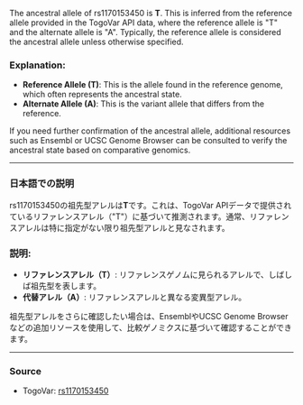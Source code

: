 The ancestral allele of rs1170153450 is **T**. This is inferred from the reference allele provided in the TogoVar API data, where the reference allele is "T" and the alternate allele is "A". Typically, the reference allele is considered the ancestral allele unless otherwise specified.

### Explanation:
- **Reference Allele (T)**: This is the allele found in the reference genome, which often represents the ancestral state.
- **Alternate Allele (A)**: This is the variant allele that differs from the reference.

If you need further confirmation of the ancestral allele, additional resources such as Ensembl or UCSC Genome Browser can be consulted to verify the ancestral state based on comparative genomics.

---

### 日本語での説明
rs1170153450の祖先型アレルは**T**です。これは、TogoVar APIデータで提供されているリファレンスアレル（"T"）に基づいて推測されます。通常、リファレンスアレルは特に指定がない限り祖先型アレルと見なされます。

### 説明:
- **リファレンスアレル（T）**: リファレンスゲノムに見られるアレルで、しばしば祖先型を表します。
- **代替アレル（A）**: リファレンスアレルと異なる変異型アレル。

祖先型アレルをさらに確認したい場合は、EnsemblやUCSC Genome Browserなどの追加リソースを使用して、比較ゲノミクスに基づいて確認することができます。

---

### Source
- TogoVar: [rs1170153450](https://togovar.org/variant/tgv380877758)